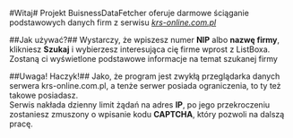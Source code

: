 #Witaj#
Projekt BuisnessDataFetcher oferuje darmowe ściąganie podstawowych danych firm z serwisu *[krs-online.com.pl](krs-online.com.pl)*


##Jak używać?##
Wystarczy, że wpiszesz numer **NIP** albo **nazwę firmy**, klikniesz **Szukaj** i wybierzesz interesująca cię firme wprost z ListBoxa.  
Zostaną ci wyświetlone podstawowe informacje na temat szukanej firmy

##Uwaga! Haczyk!##
Jako, że program jest zwykłą przeglądarka danych serwera krs-online.com.pl, a tenże serwer posiada ograniczenia, to ty też takowe posiadasz.  
Serwis nakłada dzienny limit żądań na adres **IP**, po jego przekroczeniu zostaniesz zmuszony o wpisanie kodu **CAPTCHA**, który pozwoli na dalszą pracę.